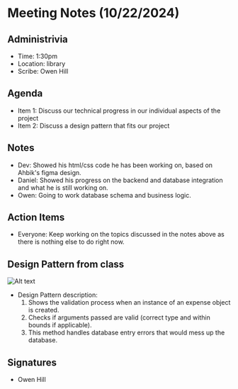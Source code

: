 # Meeting Notes (10/22/2024)

## Administrivia
* Time: 1:30pm
* Location: library
* Scribe: Owen Hill

## Agenda

- Item 1: Discuss our technical progress in our individual aspects of the project
- Item 2: Discuss a design pattern that fits our project

## Notes
- Dev: Showed his html/css code he has been working on, based on Ahbik's figma design.
- Daniel: Showed his progress on the backend and database integration and what he is still working on.
- Owen: Going to work database schema and business logic.

## Action Items
- Everyone: Keep working on the topics discussed in the notes above as there is nothing else to do right now.

## Design Pattern from class
![Alt text](./Design_pattern.png)

- Design Pattern description:
    1. Shows the validation process when an instance of an expense object is created.
    2. Checks if arguments passed are valid (correct type and within bounds if applicable).
    3. This method handles database entry errors that would mess up the database.

## Signatures
- Owen Hill

